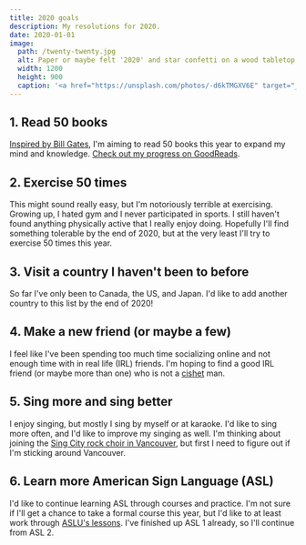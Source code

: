 ```yaml
---
title: 2020 goals
description: My resolutions for 2020.
date: 2020-01-01
image:
  path: /twenty-twenty.jpg
  alt: Paper or maybe felt '2020' and star confetti on a wood tabletop.
  width: 1200
  height: 900
  caption: '<a href="https://unsplash.com/photos/-d6kTMGXV6E" target="_blank" rel="nofollow noopener">Photo by Jamie Street on Unsplash</a>'
---
```


## 1. Read 50 books
[Inspired by Bill Gates](https://www.youtube.com/watch?v=eTFy8RnUkoU), I'm aiming to read 50 books this year to expand my mind and knowledge. [Check out my progress on GoodReads](https://www.goodreads.com/user_challenges/21371257).

## 2. Exercise 50 times
This might sound really easy, but I'm notoriously terrible at exercising. Growing up, I hated gym and I never participated in sports. I still haven't found anything physically active that I really enjoy doing. Hopefully I'll find something tolerable by the end of 2020, but at the very least I'll try to exercise 50 times this year.

## 3. Visit a country I haven't been to before
So far I've only been to Canada, the US, and Japan. I'd like to add another country to this list by the end of 2020!

## 4. Make a new friend (or maybe a few)
I feel like I've been spending too much time socializing online and not enough time with in real life (IRL) friends. I'm hoping to find a good IRL friend (or maybe more than one) who is not a [cishet](https://en.wiktionary.org/wiki/cishet) man.

## 5. Sing more and sing better
I enjoy singing, but mostly I sing by myself or at karaoke. I'd like to sing more often, and I'd like to improve my singing as well. I'm thinking about joining the [Sing City rock choir in Vancouver](http://singcity.ca/), but first I need to figure out if I'm sticking around Vancouver.

## 6. Learn more American Sign Language (ASL)
I'd like to continue learning ASL through courses and practice. I'm not sure if I'll get a chance to take a formal course this year, but I'd like to at least work through [ASLU's lessons](https://www.lifeprint.com/asl101/lessons/lessons.htm). I've finished up ASL 1 already, so I'll continue from ASL 2.

